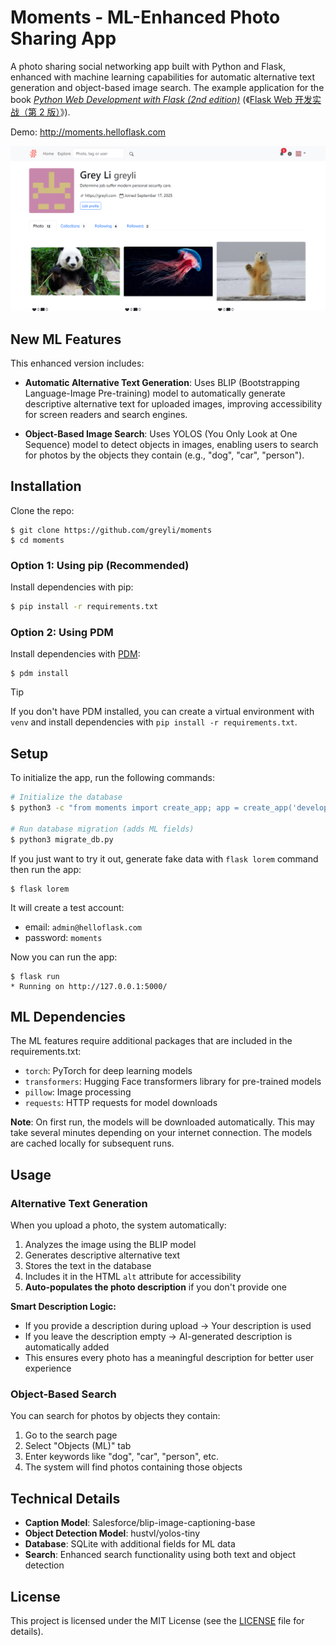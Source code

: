 # Moments - ML-Enhanced Photo Sharing App

A photo sharing social networking app built with Python and Flask, enhanced with machine learning capabilities for automatic alternative text generation and object-based image search. The example application for the book *[Python Web Development with Flask (2nd edition)](https://helloflask.com/en/book/4)* (《[Flask Web 开发实战（第 2 版）](https://helloflask.com/book/4)》).

Demo: http://moments.helloflask.com

![Screenshot](demo.png)

## New ML Features

This enhanced version includes:

- **Automatic Alternative Text Generation**: Uses BLIP (Bootstrapping Language-Image Pre-training) model to automatically generate descriptive alternative text for uploaded images, improving accessibility for screen readers and search engines.

- **Object-Based Image Search**: Uses YOLOS (You Only Look at One Sequence) model to detect objects in images, enabling users to search for photos by the objects they contain (e.g., "dog", "car", "person").

## Installation

Clone the repo:

```
$ git clone https://github.com/greyli/moments
$ cd moments
```

### Option 1: Using pip (Recommended)

Install dependencies with pip:

```bash
$ pip install -r requirements.txt
```

### Option 2: Using PDM

Install dependencies with [PDM](https://pdm.fming.dev):

```
$ pdm install
```

> [!TIP]
> If you don't have PDM installed, you can create a virtual environment with `venv` and install dependencies with `pip install -r requirements.txt`.

## Setup

To initialize the app, run the following commands:

```bash
# Initialize the database
$ python3 -c "from moments import create_app; app = create_app('development'); app.app_context().push(); from moments.core.extensions import db; db.create_all(); print('Database initialized')"

# Run database migration (adds ML fields)
$ python3 migrate_db.py
```

If you just want to try it out, generate fake data with `flask lorem` command then run the app:

```
$ flask lorem
```

It will create a test account:

* email: `admin@helloflask.com`
* password: `moments`

Now you can run the app:

```
$ flask run
* Running on http://127.0.0.1:5000/
```

## ML Dependencies

The ML features require additional packages that are included in the requirements.txt:

- `torch`: PyTorch for deep learning models
- `transformers`: Hugging Face transformers library for pre-trained models
- `pillow`: Image processing
- `requests`: HTTP requests for model downloads

**Note**: On first run, the models will be downloaded automatically. This may take several minutes depending on your internet connection. The models are cached locally for subsequent runs.

## Usage

### Alternative Text Generation

When you upload a photo, the system automatically:
1. Analyzes the image using the BLIP model
2. Generates descriptive alternative text
3. Stores the text in the database
4. Includes it in the HTML `alt` attribute for accessibility
5. **Auto-populates the photo description** if you don't provide one

**Smart Description Logic:**
- If you provide a description during upload → Your description is used
- If you leave the description empty → AI-generated description is automatically added
- This ensures every photo has a meaningful description for better user experience

### Object-Based Search

You can search for photos by objects they contain:
1. Go to the search page
2. Select "Objects (ML)" tab
3. Enter keywords like "dog", "car", "person", etc.
4. The system will find photos containing those objects

## Technical Details

- **Caption Model**: Salesforce/blip-image-captioning-base
- **Object Detection Model**: hustvl/yolos-tiny
- **Database**: SQLite with additional fields for ML data
- **Search**: Enhanced search functionality using both text and object detection

## License

This project is licensed under the MIT License (see the
[LICENSE](LICENSE) file for details).
